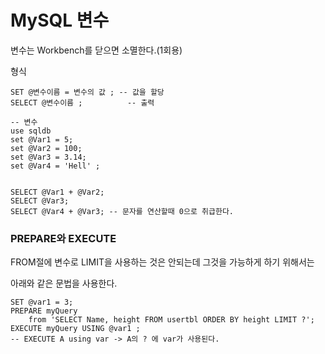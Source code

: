 # MySQL 변수

변수는 Workbench를 닫으면 소멸한다.(1회용)



형식

```mysql
SET @변수이름 = 변수의 값 ;	-- 값을 할당
SELECT @변수이름 ;			-- 출력
```



```mysql
-- 변수
use sqldb
set @Var1 = 5;
set @Var2 = 100;
set @Var3 = 3.14;
set @Var4 = 'Hell' ;


SELECT @Var1 + @Var2;
SELECT @Var3;
SELECT @Var4 + @Var3; -- 문자를 연산할때 0으로 취급한다.

```



### PREPARE와 EXECUTE

FROM절에 변수로 LIMIT을 사용하는 것은 안되는데 그것을 가능하게 하기 위해서는 

아래와 같은 문법을 사용한다.

```mysql
SET @var1 = 3;
PREPARE myQuery
	from 'SELECT Name, height FROM usertbl ORDER BY height LIMIT ?';
EXECUTE myQuery USING @var1 ; 
-- EXECUTE A using var -> A의 ? 에 var가 사용된다.
```

